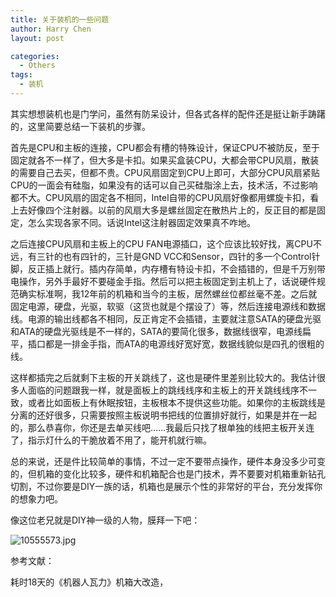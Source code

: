 ```yaml
---
title: 关于装机的一些问题
author: Harry Chen
layout: post

categories:
  - Others
tags:
  - 装机
---
```


  其实想想装机也是门学问，虽然有防呆设计，但各式各样的配件还是挺让新手踌躇的，这里简要总结一下装机的步骤。

  首先是CPU和主板的连接，CPU都会有槽的特殊设计，保证CPU不被防反，至于固定就各不一样了，但大多是卡扣。如果买盒装CPU，大都会带CPU风扇，散装的需要自己去买，但都不贵。CPU风扇固定到CPU上即可，大部分CPU风扇紧贴CPU的一面会有硅脂，如果没有的话可以自己买硅脂涂上去，技术活，不过影响都不大。CPU风扇的固定各不相同，Intel自带的CPU风扇好像都用螺旋卡扣，看上去好像四个注射器。以前的风扇大多是螺丝固定在散热片上的，反正目的都是固定，怎么实现各家不同。话说Intel这注射器固定效果真不咋地。

  之后连接CPU风扇和主板上的CPU FAN电源插口，这个应该比较好找，离CPU不远，有三针的也有四针的，三针是GND VCC和Sensor，四针的多一个Control针脚，反正插上就行。插内存简单，内存槽有特设卡扣，不会插错的，但是千万别带电操作，另外手最好不要碰金手指。然后可以把主板固定到主机上了，话说硬件规范确实标准啊，我12年前的机箱和当今的主板，居然螺丝位都丝毫不差。之后就固定电源，硬盘，光驱，软驱（这货也就是个摆设了）等，然后连接电源线和数据线。电源的输出线都各不相同，反正肯定不会插错，主要就注意SATA的硬盘光驱和ATA的硬盘光驱线是不一样的，SATA的要简化很多，数据线很窄，电源线扁平，插口都是一排金手指，而ATA的电源线好宽好宽，数据线貌似是四孔的很粗的线。

  这样都插完之后就剩下主板的开关跳线了，这也是硬件里差别比较大的。我估计很多人面临的问题跟我一样，就是面板上的跳线线序和主板上的开关跳线线序不一致，或者比如面板上有休眠按钮，主板根本不提供这些功能。如果你的主板跳线是分离的还好很多，只需要按照主板说明书把线的位置排好就行，如果是并在一起的，那么恭喜你，你还是去单买线吧……我最后只找了根单独的线把主板开关连了，指示灯什么的干脆放着不用了，能开机就行嘛。

  总的来说，还是件比较简单的事情，不过一定不要带点操作，硬件本身没多少可变的，但机箱的变化比较多，硬件和机箱配合也是门技术，弄不要要对机箱重新钻孔切割，不过你要是DIY一族的话，机箱也是展示个性的非常好的平台，充分发挥你的想象力吧。

  像这位老兄就是DIY神一级的人物，膜拜一下吧：

  ![10555573.jpg][1]

参考文献：

  耗时18天的《机器人瓦力》机箱大改造，

[1]: http://news.mydrivers.com/img/20090410/10555573.jpg
